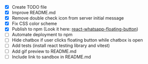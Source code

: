 - [x] Create TODO file
- [x] Improve README.md
- [x] Remove double check icon from server initial message
- [x] Fix CSS color scheme
- [x] Publish to npm (Look it here: [react-whatsapp-floating-button](https://www.npmjs.com/package/@carlos8a/react-whatsapp-floating-button))
- [ ] Automate deployment to npm
- [ ] Hide chatbox if user clicks floating button while chatbox is open
- [ ] Add tests (install react testing library and vitest)
- [ ] Add gif preview to README.md
- [ ] Include link to sandbox in README.md
